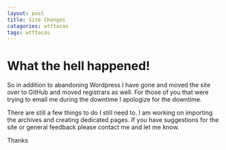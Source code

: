 ```yaml
---
layout: post
title: Site Changes
catagories: wtftacos
tags: wtftacos
---
```


What the hell happened!
=======================

So in addition to abandoning Wordpress I have gone and moved the site over to GitHub and moved registrars as well. For those of you that were trying to email me during the downtime I apologize for the downtime. 

There are still a few things to do I still need to. I am working on importing the archives and creating dedicated pages. If you have suggestions for the site or general feedback please contact me and let me know.

Thanks
